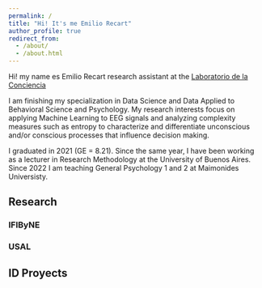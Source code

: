 ```yaml
---
permalink: /
title: "Hi! It's me Emilio Recart"
author_profile: true
redirect_from: 
  - /about/
  - /about.html
---
```

Hi! my name es Emilio Recart research assistant at the [Laboratorio de la Conciencia](https://sites.google.com/view/laboratoriodelaconciencia/p%C3%A1gina-principal)

I am finishing my specialization in Data Science and Data Applied to Behavioral Science and Psychology. My research interests focus on applying Machine Learning to EEG signals and analyzing complexity measures such as entropy to characterize and differentiate unconscious and/or conscious processes that influence decision making.

I graduated in 2021 (GE = 8.21). Since the same year, I have been working as a lecturer in Research Methodology at the University of Buenos Aires. Since 2022 I am teaching General Psychology 1 and 2 at Maimonides Universisty. 


## Research 

### IFIByNE


### USAL


## ID Proyects






